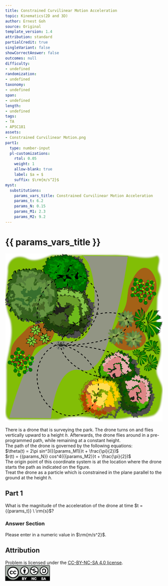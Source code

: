 ```yaml
---
title: Constrained Curvilinear Motion Acceleration
topic: Kinematics(2D and 3D)
author: Ernest Goh
source: Original
template_version: 1.4
attribution: standard
partialCredit: true
singleVariant: false
showCorrectAnswer: false
outcomes: null
difficulty:
- undefined
randomization:
- undefined
taxonomy:
- undefined
span:
- undefined
length:
- undefined
tags:
- TA
- APSC181
assets:
- Constrained Curvilinear Motion.png
part1:
  type: number-input
  pl-customizations:
    rtol: 0.05
    weight: 1
    allow-blank: true
    label: $a = $
    suffix: $\rm{m/s^2}$
myst:
  substitutions:
    params_vars_title: Constrained Curvilinear Motion Acceleration
    params_t: 6.2
    params_N: 0.15
    params_M1: 2.3
    params_M2: 9.2
---
```

# {{ params_vars_title }}
<img src="Constrained Curvilinear Motion.png" width=600>

There is a drone that is surveying the park. The drone turns on and flies vertically upward to a height $h$. Afterwards, the drone flies around in a pre-programmed path, while remaining at a constant height.
<br>
The path of the drone is governed by the following equations:
<br>
$\theta(t) = 2\pi sin^3({{params_M1}}t + \frac{\pi}{2})$
<br>
$r(t) = {{params_N}} cos^4({{params_M2}}t + \frac{\pi}{2})$
<br>
The origin point of this coordinate system is at the location where the drone starts the path as indicated on the figure.
<br>
Treat the drone as a particle which is constrained in the plane parallel to the ground at the height $h$.

## Part 1

What is the magnitude of the acceleration of the drone at time $t = {{params_t}} \ \rm{s}$?

### Answer Section

Please enter in a numeric value in $\rm{m/s^2}$.

## Attribution

Problem is licensed under the [CC-BY-NC-SA 4.0 license](https://creativecommons.org/licenses/by-nc-sa/4.0/).<br> ![The Creative Commons 4.0 license requiring attribution-BY, non-commercial-NC, and share-alike-SA license.](https://raw.githubusercontent.com/firasm/bits/master/by-nc-sa.png)
